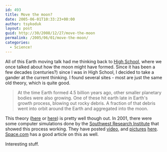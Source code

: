 ```yaml
---
id: 493
title: Move the moon?
date: 2005-06-01T10:33:23+00:00
author: tsykoduk
layout: post
guid: http://30/2008/12/27/move-the-moon
permalink: /2005/06/01/move-the-moon/
categories:
  - Science!
---
```

All of this Earth moving talk had me thinking back to <a href="http://www.analy.org/">High School</a>, where we once talked about how the moon might have formed. Since it has been a few decades (centuries?) since I was in High School, I decided to take a gander at the current thinking. I found several sites - most are just the same old theory, which is quite good.
<blockquote>At the time Earth formed 4.5 billion years ago, other smaller planetary bodies were also growing. One of these hit earth late in Earth's growth process, blowing out rocky debris. A fraction of that debris went into orbit around the Earth and aggregated into the moon.</blockquote>
This theory (<a href="http://www.onlineuniversity.net/earth-science/origin-of-the-moon/">here</a> or <a href="http://en.wikipedia.org/wiki/Moon_Formation">here</a>) is pretty well though out. In 2001, there were some computer simulations done by the <a href="http://www.swri.org/">Southwest Research Institute</a> that showed this process working. They have posted <a href="http://63.114.151.211/release/2001/anim24n.wmv">video</a>, and <a href="http://www.swri.org/press/fig1biga.tif">pictures</a> <a href="http://www.swri.org/press/impact.htm">here</a>. <a href="http://www.space.com/scienceastronomy/planetearth/moonwhack_main_000901.html">Space.com</a> has a good article on this as well.

Interesting stuff.